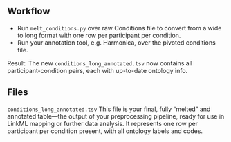 ## Workflow
- Run `melt_conditions.py` over raw Conditions file to convert from a wide to long format with one row per participant per condition.
- Run your annotation tool, e.g. Harmonica, over the pivoted conditions file.

Result:
The new `conditions_long_annotated.tsv` now contains all participant-condition pairs, each with up-to-date ontology info.


## Files
`conditions_long_annotated.tsv`
This file is your final, fully “melted” and annotated table—the output of your preprocessing pipeline, ready for use in LinkML mapping or further data analysis.
It represents one row per participant per condition present, with all ontology labels and codes.
